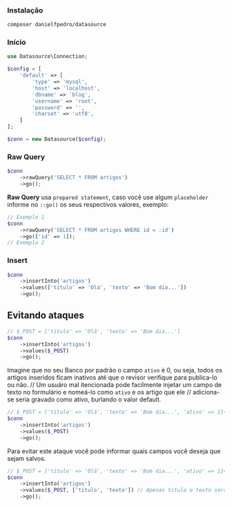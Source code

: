 ### Instalação
```bash
composer danielfpedro/datasource
```

### Início
```php
use Datasource\Connection;

$config = [
	'default' => [
		'type' => 'mysql',
		'host' => 'localhost',
		'dbname' => 'blog',
		'username' => 'root',
		'password' => '',
		'charset' => 'utf8',
	]
];

$conn = new Datasource($config);
```

### Raw Query
```php
$conn
	->rawQuery('SELECT * FROM artigos')
	->go();
```

**Raw Query** usa `prepared statement`, caso você use algum `placeholder` informe no `::go()` os seus respectivos valores, exemplo:
```php
// Exemplo 1
$conn
	->rawQuery('SELECT * FROM artigos WHERE id = :id')
	->go(['id' => 1]);
// Exemplo 2
```
### Insert
```php
$conn
	->insertInto('artigos')
	->values(['titulo' => 'Olá', 'texto' => 'Bom dia...'])
	->go();
```
## Evitando ataques
```php
// $_POST = ['titulo' => 'Olá', 'texto' => 'Bom dia...']
$conn
	->insertInto('artigos')
	->values($_POST)
	->go();
````
Imagine que no seu Banco por padrão o campo `ativo` é 0, ou seja, todos os artigos inseridos ficam inativos até que o revisor verifique para publica-lo ou não.
// Um usuáro mal itencionada pode facilmente injetar um campo de texto no formulário e nomeá-lo como `ativo` e os artigo que ele
// adiciona-se seria gravado como ativo, burlando o valor default.

```php
// $_POST = ['titulo' => 'Olá', 'texto' => 'Bom dia...', 'ativo' => 1]<- valor injetado
$conn
	->insertInto('artigos')
	->values($_POST)
	->go();
```

Para evitar este ataque você pode informar quais campos você deseja que sejam salvos.
```php
// $_POST = ['titulo' => 'Olá', 'texto' => 'Bom dia...', 'ativo' => 1]<- valor injetado
$conn
	->insertInto('artigos')
	->values($_POST, ['titulo', 'texto']) // Apenas titulo e texto serão salvos.
	->go();
```